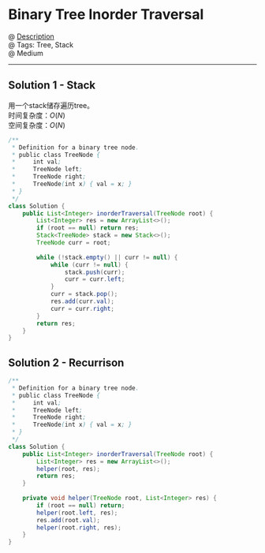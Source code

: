 # Binary Tree Inorder Traversal
@ [Description](https://leetcode.com/problems/binary-tree-inorder-traversal/)  
@ Tags: Tree, Stack        
@ Medium

------------------
## Solution 1 - Stack
用一个stack储存遍历tree。  
时间复杂度：$O(N)$  
空间复杂度：$O(N)$  
```java
/**
 * Definition for a binary tree node.
 * public class TreeNode {
 *     int val;
 *     TreeNode left;
 *     TreeNode right;
 *     TreeNode(int x) { val = x; }
 * }
 */
class Solution {
    public List<Integer> inorderTraversal(TreeNode root) {
        List<Integer> res = new ArrayList<>();
        if (root == null) return res;
        Stack<TreeNode> stack = new Stack<>();
        TreeNode curr = root;
        
        while (!stack.empty() || curr != null) {
            while (curr != null) {
                stack.push(curr);
                curr = curr.left;
            }
            curr = stack.pop();
            res.add(curr.val);
            curr = curr.right;
        }
        return res;
    }
}
```

## Solution 2 - Recurrison
```java
/**
 * Definition for a binary tree node.
 * public class TreeNode {
 *     int val;
 *     TreeNode left;
 *     TreeNode right;
 *     TreeNode(int x) { val = x; }
 * }
 */
class Solution {
    public List<Integer> inorderTraversal(TreeNode root) {
        List<Integer> res = new ArrayList<>();
        helper(root, res);
        return res;
    }
    
    private void helper(TreeNode root, List<Integer> res) {
        if (root == null) return;
        helper(root.left, res);
        res.add(root.val);
        helper(root.right, res);
    }
}
```
